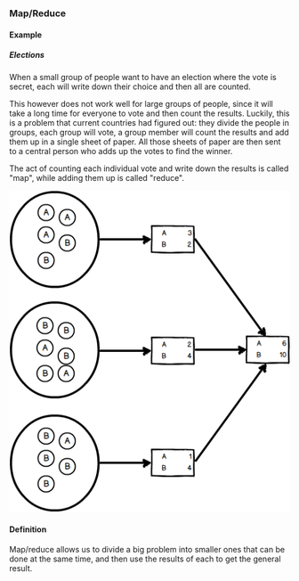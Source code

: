 ### Map/Reduce

#### Example

##### Elections

When a small group of people want to have an election where the vote is secret,
each will write down their choice and then all are counted.

This however does not work well for large groups of people, since it will take
a long time for everyone to vote and then count the results. Luckily, this is
a problem that current countries had figured out: they divide the people in
groups, each group will vote, a group member will count the results
and add them up in a single sheet of paper. All those sheets of paper are
then sent to a central person who adds up the votes to find the winner.

The act of counting each individual vote and write down the results is called
"map", while adding them up is called "reduce".

![](01-02-map-reduce.elections.png)

#### Definition

Map/reduce allows us to divide a big problem into smaller ones that can
be done at the same time, and then use the results of each to get the general
result.
